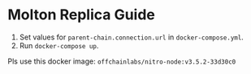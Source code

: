 # Molton Replica Guide

1. Set values for `parent-chain.connection.url` in `docker-compose.yml`.
2. Run `docker-compose up`.

Pls use this docker image: `offchainlabs/nitro-node:v3.5.2-33d30c0`